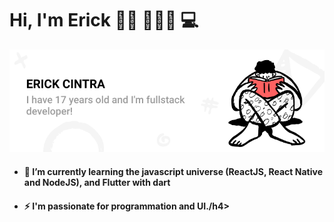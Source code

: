 # Hi, I'm Erick 👋🏾 👨🏽‍🦱 💻

<img src="https://raw.githubusercontent.com/ErickCintra/erickcintra/main/header-img.png" alt="banner that says Erick Cintra - I have 17 years old and I'm fullstack developer!">

<ul>
  <li> <h4> 🌱 I’m currently learning the javascript universe (ReactJS, React Native and NodeJS), and Flutter with dart  </h4> </li>
  <li> <h4> ⚡ I'm passionate for programmation and UI./h4> </li>
</ul>


